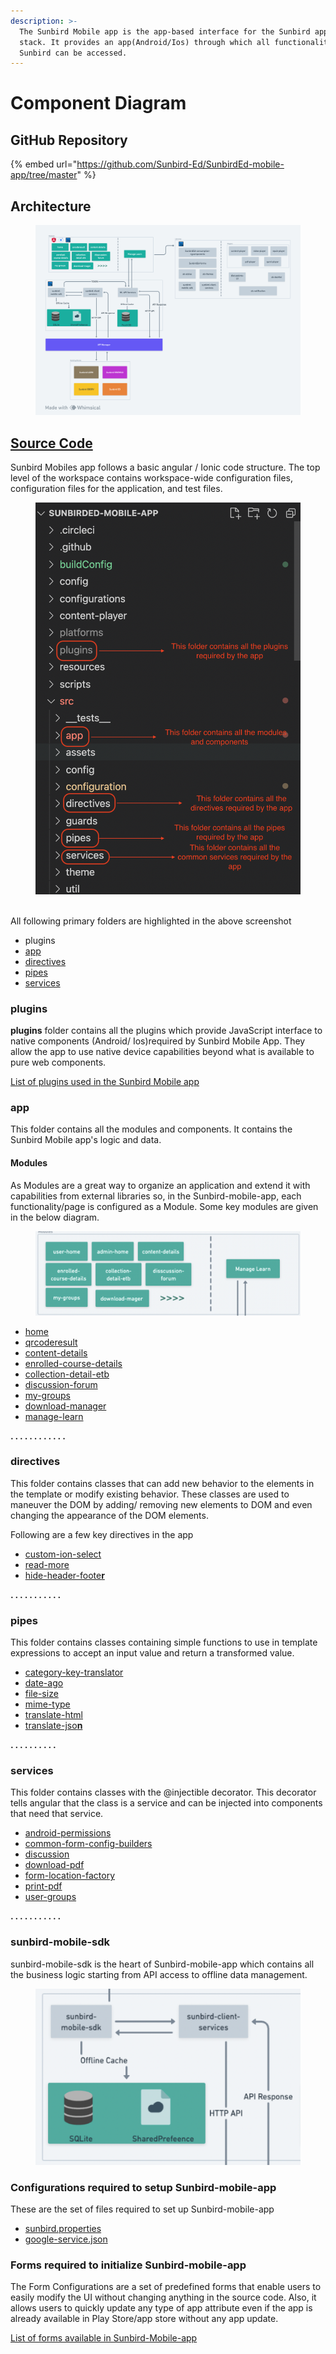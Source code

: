 ```yaml
---
description: >-
  The Sunbird Mobile app is the app-based interface for the Sunbird application
  stack. It provides an app(Android/Ios) through which all functionality of
  Sunbird can be accessed.
---
```


# Component Diagram

## GitHub Repository

{% embed url="https://github.com/Sunbird-Ed/SunbirdEd-mobile-app/tree/master" %}

## Architecture

<figure><img src="../../../.gitbook/assets/4a18f6f2-fece-4acc-b8c5-7795410ced94.png" alt=""><figcaption></figcaption></figure>

## [Source Code](https://github.com/Sunbird-Ed/SunbirdEd-mobile-app/tree/master)

Sunbird Mobiles app follows a basic angular / Ionic code structure. The top level of the workspace contains workspace-wide configuration files, configuration files for the application, and test files.

<figure><img src="../../../.gitbook/assets/Screenshot 2023-08-04 at 1.18.12 AM.png" alt=""><figcaption></figcaption></figure>

\
All following primary folders are highlighted in the above screenshot

* plugins
* [app](https://github.com/Sunbird-Ed/SunbirdEd-mobile-app/tree/master/src/app)
* [directives](https://github.com/Sunbird-Ed/SunbirdEd-mobile-app/tree/master/src/directives)
* [pipes](https://github.com/Sunbird-Ed/SunbirdEd-mobile-app/tree/master/src/pipes)
* [services](https://github.com/Sunbird-Ed/SunbirdEd-mobile-app/tree/master/src/services)

### **plugins**

**plugins** folder contains all the plugins which provide JavaScript interface to native components (Android/ Ios)required by Sunbird Mobile App. They allow the app to use native device capabilities beyond what is available to pure web components.

[List of plugins used in the Sunbird Mobile app](sunbird-mobile-app-plugins.md)

### app

This folder contains all the modules and components. It contains the Sunbird Mobile app's logic and data.

#### Modules

As Modules are a great way to organize an application and extend it with capabilities from external libraries so, in the Sunbird-mobile-app, each functionality/page is configured as a Module. Some key modules are given in the below diagram.

<figure><img src="../../../.gitbook/assets/Screenshot 2023-08-04 at 2.59.34 PM.png" alt=""><figcaption></figcaption></figure>

* [home](https://sunbird-ed.github.io/docs/mobile/modules/HomePageModule.html)
* [qrcoderesult](https://sunbird-ed.github.io/docs/mobile/modules/QrcoderesultPageModule.html)
* [content-details](https://sunbird-ed.github.io/docs/mobile/modules/ContentDetailsPageModule.html)
* [enrolled-course-details](https://sunbird-ed.github.io/docs/mobile/modules/EnrolledCourseDetailsPagePageModule.html)
* [collection-detail-etb](https://sunbird-ed.github.io/docs/mobile/modules/CollectionDetailEtbPageModule.html)
* [discussion-forum](https://sunbird-ed.github.io/docs/mobile/modules/DiscussionForumModule.html)
* [my-groups](https://sunbird-ed.github.io/docs/mobile/modules/MyGroupsPageModule.html)
* [download-manager](https://sunbird-ed.github.io/docs/mobile/modules/DownloadManagerPageModule.html)
* [manage-learn](https://github.com/Sunbird-Ed/Community/blob/release-6.0.0/use-1/source-code/workflows/broken-reference/README.md)

**. . . . . . . . . . . .**

### directives

This folder contains classes that can add new behavior to the elements in the template or modify existing behavior. These classes are used to maneuver the DOM by adding/ removing new elements to DOM and even changing the appearance of the DOM elements.

Following are a few key directives in the app

* [custom-ion-select](https://sunbird-ed.github.io/docs/mobile/directives/CustomIonSelectDirective.html)
* [read-more](https://sunbird-ed.github.io/docs/mobile/directives/HideHeaderFooterDirective.html)
* [hide-header-foote**r**](https://sunbird-ed.github.io/docs/mobile/directives/ReadMoreDirective.html)

**. . . . . . . . . . .**

### pipes

This folder contains classes containing simple functions to use in template expressions to accept an input value and return a transformed value.

* [category-key-translator](https://sunbird-ed.github.io/docs/mobile/pipes/CategoryKeyTranslator.html)
* [date-ago](https://sunbird-ed.github.io/docs/mobile/pipes/DateAgoPipe.html)
* [file-size](https://sunbird-ed.github.io/docs/mobile/pipes/FileSizePipe.html)
* [mime-type](https://sunbird-ed.github.io/docs/mobile/pipes/MimeTypePipe.html)
* [translate-html](https://sunbird-ed.github.io/docs/mobile/pipes/TranslateHtmlPipe.html)
* [translate-jso**n**](https://sunbird-ed.github.io/docs/mobile/pipes/TranslateJsonPipe.html)

**. . . . . . . . . .**

### services

This folder contains classes with the @injectible decorator. This decorator tells angular that the class is a service and can be injected into components that need that service.

* [android-permissions](https://sunbird-ed.github.io/docs/mobile/injectables/AndroidPermissionsService.html)
* [common-form-config-builders](https://sunbird-ed.github.io/docs/mobile/injectables/FrameworkCommonFormConfigBuilder.html)
* [discussion](https://sunbird-ed.github.io/docs/mobile/injectables/DiscussionTelemetryService.html)
* [download-pdf](https://sunbird-ed.github.io/docs/mobile/injectables/DownloadPdfService.html)
* [form-location-factory](https://sunbird-ed.github.io/docs/mobile/injectables/FormAndFrameworkUtilService.html)
* [print-pdf](https://sunbird-ed.github.io/docs/mobile/injectables/PrintPdfService.html)
* [user-groups](https://sunbird-ed.github.io/docs/mobile/injectables/ProfileHandler.html)

**. . . . . . . . . . .**

### **sunbird-mobile-sdk**

sunbird-mobile-sdk is the heart of Sunbird-mobile-app which contains all the business logic starting from API access to offline data management.

<figure><img src="../../../.gitbook/assets/Screenshot 2023-08-06 at 2.14.42 AM.png" alt=""><figcaption></figcaption></figure>

### Configurations required to setup Sunbird-mobile-app

These are the set of files required to set up Sunbird-mobile-app

* [sunbird.properties](configurations-to-setup-mobile-app.md#1.-sunbird.properties)
* [google-service.json](configurations-to-setup-mobile-app.md#2.-google-service.json)

### Forms required to initialize Sunbird-mobile-app

The Form Configurations are a set of predefined forms that enable users to easily modify the UI without changing anything in the source code. Also, it allows users to quickly update any type of app attribute even if the app is already available in Play Store/app store without any app update.

[List of forms available in Sunbird-Mobile-app](../../../misc/misc-pages/mobile-form-configurations.md)
